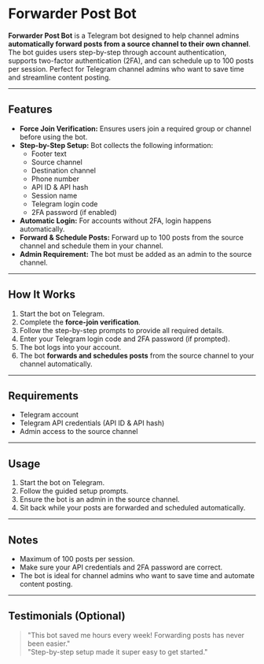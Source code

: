 # Forwarder Post Bot

**Forwarder Post Bot** is a Telegram bot designed to help channel admins **automatically forward posts from a source channel to their own channel**. The bot guides users step-by-step through account authentication, supports two-factor authentication (2FA), and can schedule up to 100 posts per session. Perfect for Telegram channel admins who want to save time and streamline content posting.

---

## Features

- **Force Join Verification:** Ensures users join a required group or channel before using the bot.
- **Step-by-Step Setup:** Bot collects the following information:
  - Footer text
  - Source channel
  - Destination channel
  - Phone number
  - API ID & API hash
  - Session name
  - Telegram login code
  - 2FA password (if enabled)
- **Automatic Login:** For accounts without 2FA, login happens automatically.
- **Forward & Schedule Posts:** Forward up to 100 posts from the source channel and schedule them in your channel.
- **Admin Requirement:** The bot must be added as an admin to the source channel.

---

## How It Works

1. Start the bot on Telegram.
2. Complete the **force-join verification**.
3. Follow the step-by-step prompts to provide all required details.
4. Enter your Telegram login code and 2FA password (if prompted).
5. The bot logs into your account.
6. The bot **forwards and schedules posts** from the source channel to your channel automatically.

---

## Requirements

- Telegram account
- Telegram API credentials (API ID & API hash)
- Admin access to the source channel

---

## Usage

1. Start the bot on Telegram.
2. Follow the guided setup prompts.
3. Ensure the bot is an admin in the source channel.
4. Sit back while your posts are forwarded and scheduled automatically.

---

## Notes

- Maximum of 100 posts per session.
- Make sure your API credentials and 2FA password are correct.
- The bot is ideal for channel admins who want to save time and automate content posting.

---

## Testimonials (Optional)

> "This bot saved me hours every week! Forwarding posts has never been easier."  
> "Step-by-step setup made it super easy to get started."

